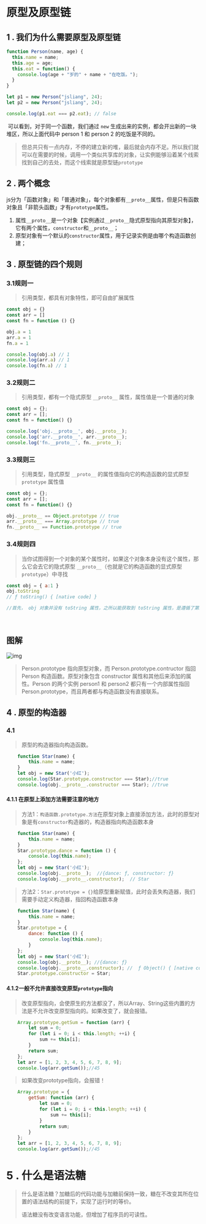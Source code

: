 # 原型及原型链



## 1 . 我们为什么需要原型及原型链

```js
function Person(name, age) {
  this.name = name;
  this.age = age;
  this.eat = function() {
    console.log(age + "岁的" + name + "在吃饭。");
  }
}

let p1 = new Person("jsliang", 24);
let p2 = new Person("jsliang", 24);

console.log(p1.eat === p2.eat); // false
```

​	可以看到，对于同一个函数，我们通过 `new` 生成出来的实例，都会开出新的一块堆区，所以上面代码中 person 1 和 person 2 的吃饭是不同的。

> ​	但总共只有一点内存，不停的建立新的堆，最后就会内存不足。所以我们就可以在需要的时候，调用一个类似共享库的对象，让实例能够沿着某个线索找到自己的去处，而这个线索就是原型链`prototype`



## 2  . 两个概念

js分为「函数对象」和「普通对象」，每个对象都有`__proto__`属性，但是只有函数对象且「非箭头函数」才有`prototype`属性。

1. 属性`__proto__`是一个对象【实例通过`__proto__`隐式原型指向其原型对象】，它有两个属性，`constructor`和`__proto__`；
2. 原型对象有一个默认的`constructor`属性，用于记录实例是由哪个构造函数创建；



## 3 . 原型链的四个规则



### 3.1规则一

> 引用类型，都具有对象特性，即可自由扩展属性

```js
const obj = {}
const arr = []
const fn = function () {}

obj.a = 1
arr.a = 1
fn.a = 1

console.log(obj.a) // 1
console.log(arr.a) // 1
console.log(fn.a) // 1
```

### 3.2规则二

> 引用类型，都有一个隐式原型 `__proto__` 属性，属性值是一个普通的对象

```js
const obj = {};
const arr = [];
const fn = function() {}

console.log('obj.__proto__', obj.__proto__);
console.log('arr.__proto__', arr.__proto__);
console.log('fn.__proto__', fn.__proto__);
```

### 3.3规则三

> 引用类型，隐式原型 `__proto__` 的属性值指向它的构造函数的显式原型 `prototype` 属性值

```js
const obj = {};
const arr = [];
const fn = function() {}

obj.__proto__ == Object.prototype // true
arr.__proto__ === Array.prototype // true
fn.__proto__ == Function.prototype // true

```

### 3.4规则四

> 当你试图得到一个对象的某个属性时，如果这个对象本身没有这个属性，那么它会去它的隐式原型 `__proto__`（也就是它的构造函数的显式原型 `prototype`）中寻找

```js
const obj = { a:1 }
obj.toString
// ƒ toString() { [native code] }

//首先， obj 对象并没有 toString 属性，之所以能获取到 toString 属性，是遵循了第四条规则，从它的构造函数 Object 的 prototype 里去获取
```

​                                                                          





##                                    图解

![img](https://p3-juejin.byteimg.com/tos-cn-i-k3u1fbpfcp/24c4241e86814718804bbac8f0118179~tplv-k3u1fbpfcp-zoom-in-crop-mark:3024:0:0:0.awebp)





> Person.prototype 指向原型对象，而 Person.prototype.contructor 指回 Person 构造函数。原型对象包含 constructor 属性和其他后来添加的属性。Person 的两个实例 person1 和 person2 都只有一个内部属性指回 Person.prototype，而且两者都与构造函数没有直接联系。





## 4 . 原型的构造器

### 4.1 

> 原型的构造器指向构造函数。

```js
    function Star(name) {
        this.name = name;
    }
    let obj = new Star('小红');
    console.log(Star.prototype.constructor === Star);//true
    console.log(obj.__proto__.constructor === Star); //true
```

#### 4.1.1 在原型上添加方法需要注意的地方

> 方法1：`构造函数.prototype.方法`在原型对象上直接添加方法，此时的原型对象是有`constructor`构造器的，构造器指向构造函数本身

```js
    function Star(name) {
        this.name = name;
    }
    Star.prototype.dance = function () {
        console.log(this.name);
    };
    let obj = new Star('小红');
    console.log(obj.__proto__);  //{dance: ƒ, constructor: ƒ}
    console.log(obj.__proto__.constructor);  // Star
```

> 方法2：`Star.prototype = {}`给原型重新赋值，此时会丢失构造器，我们需要手动定义构造器，指回构造函数本身

```js
    function Star(name) {
        this.name = name;
    }
    Star.prototype = {
        dance: function () {
            console.log(this.name);
        }
    };
    let obj = new Star('小红');
    console.log(obj.__proto__); //{dance: ƒ}
    console.log(obj.__proto__.constructor); //  ƒ Object() { [native code] }
    Star.prototype.constructor = Star;
```



#### 4.1.2一般不允许直接改变原型`prototype`指向



> 改变原型指向，会使原生的方法都没了，所以Array、String这些内置的方法是不允许改变原型指向的。如果改变了，就会报错。

```js
    Array.prototype.getSum = function (arr) {
        let sum = 0;
        for (let i = 0; i < this.length; ++i) {
            sum += this[i];
        }
        return sum;
    };
    let arr = [1, 2, 3, 4, 5, 6, 7, 8, 9];
    console.log(arr.getSum());//45
```

> 如果改变prototype指向，会报错！

```js
    Array.prototype = {
        getSum: function (arr) {
            let sum = 0;
            for (let i = 0; i < this.length; ++i) {
                sum += this[i];
            }
            return sum;
        }
    };
    let arr = [1, 2, 3, 4, 5, 6, 7, 8, 9];
    console.log(arr.getSum());//45
```

# 5 . 什么是语法糖



> 什么是语法糖？加糖后的代码功能与加糖前保持一致，糖在不改变其所在位置的语法结构的前提下，实现了运行时的等价。
>
> 语法糖没有改变语言功能，但增加了程序员的可读性。

